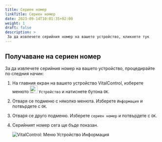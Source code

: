 ```yaml
---
title: Сериен номер
linkTitle: Сериен номер
date: 2023-09-14T10:01:35+02:00
weight: 1
draft: false
description: >
 За да извлечете серийния номер на вашето устройство, кликнете тук
---
```

## Получаване на сериен номер

За да извлечете серийния номер на вашето устройство, процедирайте по следния начин:

1. На главния екран на вашето устройство VitalControl, изберете менюто <img src="/icons/device.svg" width="25" align="bottom" alt="Устройство" />  `Устройство` и натиснете бутона `OK`.

2. Отваря се подменю с няколко менюта. Изберете `Информация` и потвърдете с `OK`.

3. Отваря се друго подменю. Изберете `сериен номер` и потвърдете с `OK`.

4. Серийният номер сега ще бъде показан.

   ![VitalControl: Меню Устройство Информация](../images/serialnumber.png "Получаване на сериен номер")
